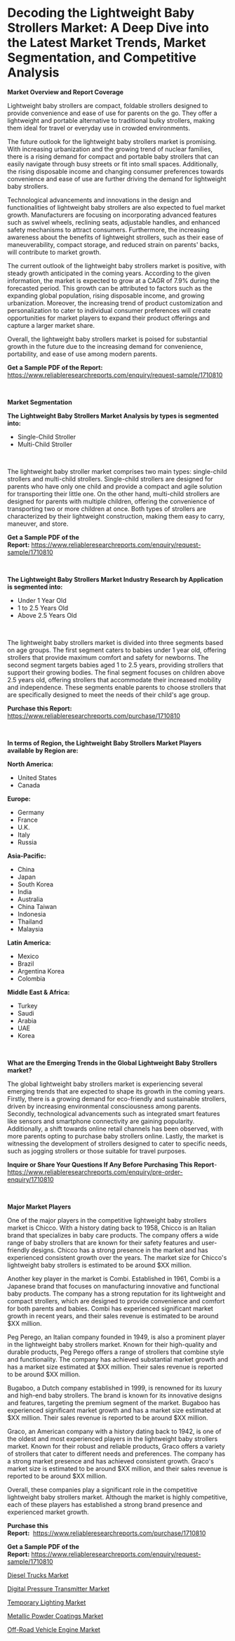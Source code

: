 <p><h1>Decoding the Lightweight Baby Strollers Market: A Deep Dive into the Latest Market Trends, Market Segmentation, and Competitive Analysis</h1></p><p><strong>Market Overview and Report Coverage</strong></p>
<p><p>Lightweight baby strollers are compact, foldable strollers designed to provide convenience and ease of use for parents on the go. They offer a lightweight and portable alternative to traditional bulky strollers, making them ideal for travel or everyday use in crowded environments.</p><p>The future outlook for the lightweight baby strollers market is promising. With increasing urbanization and the growing trend of nuclear families, there is a rising demand for compact and portable baby strollers that can easily navigate through busy streets or fit into small spaces. Additionally, the rising disposable income and changing consumer preferences towards convenience and ease of use are further driving the demand for lightweight baby strollers.</p><p>Technological advancements and innovations in the design and functionalities of lightweight baby strollers are also expected to fuel market growth. Manufacturers are focusing on incorporating advanced features such as swivel wheels, reclining seats, adjustable handles, and enhanced safety mechanisms to attract consumers. Furthermore, the increasing awareness about the benefits of lightweight strollers, such as their ease of maneuverability, compact storage, and reduced strain on parents' backs, will contribute to market growth.</p><p>The current outlook of the lightweight baby strollers market is positive, with steady growth anticipated in the coming years. According to the given information, the market is expected to grow at a CAGR of 7.9% during the forecasted period. This growth can be attributed to factors such as the expanding global population, rising disposable income, and growing urbanization. Moreover, the increasing trend of product customization and personalization to cater to individual consumer preferences will create opportunities for market players to expand their product offerings and capture a larger market share.</p><p>Overall, the lightweight baby strollers market is poised for substantial growth in the future due to the increasing demand for convenience, portability, and ease of use among modern parents.</p></p>
<p><strong>Get a Sample PDF of the Report:</strong> <a href="https://www.reliableresearchreports.com/enquiry/request-sample/1710810">https://www.reliableresearchreports.com/enquiry/request-sample/1710810</a></p>
<p>&nbsp;</p>
<p><strong>Market Segmentation</strong></p>
<p><strong>The Lightweight Baby Strollers Market Analysis by types is segmented into:</strong></p>
<p><ul><li>Single-Child Stroller</li><li>Multi-Child Stroller</li></ul></p>
<p>&nbsp;</p>
<p><p>The lightweight baby stroller market comprises two main types: single-child strollers and multi-child strollers. Single-child strollers are designed for parents who have only one child and provide a compact and agile solution for transporting their little one. On the other hand, multi-child strollers are designed for parents with multiple children, offering the convenience of transporting two or more children at once. Both types of strollers are characterized by their lightweight construction, making them easy to carry, maneuver, and store.</p></p>
<p><strong>Get a Sample PDF of the Report:</strong>&nbsp;<a href="https://www.reliableresearchreports.com/enquiry/request-sample/1710810">https://www.reliableresearchreports.com/enquiry/request-sample/1710810</a></p>
<p>&nbsp;</p>
<p><strong>The Lightweight Baby Strollers Market Industry Research by Application is segmented into:</strong></p>
<p><ul><li>Under 1 Year Old</li><li>1 to 2.5 Years Old</li><li>Above 2.5 Years Old</li></ul></p>
<p>&nbsp;</p>
<p><p>The lightweight baby strollers market is divided into three segments based on age groups. The first segment caters to babies under 1 year old, offering strollers that provide maximum comfort and safety for newborns. The second segment targets babies aged 1 to 2.5 years, providing strollers that support their growing bodies. The final segment focuses on children above 2.5 years old, offering strollers that accommodate their increased mobility and independence. These segments enable parents to choose strollers that are specifically designed to meet the needs of their child's age group.</p></p>
<p><strong>Purchase this Report:</strong>&nbsp; <a href="https://www.reliableresearchreports.com/purchase/1710810">https://www.reliableresearchreports.com/purchase/1710810</a></p>
<p>&nbsp;</p>
<p><strong>In terms of Region, the Lightweight Baby Strollers Market Players available by Region are:</strong></p>
<p>
    <p> <strong> North America: </strong>
        <ul>
            <li>United States</li>
            <li>Canada</li>
        </ul>
        </p> 
    <p> <strong> Europe: </strong>
        <ul>
            <li>Germany</li>
            <li>France</li>
            <li>U.K.</li>
            <li>Italy</li>
            <li>Russia</li>
        </ul>
        </p> 
    <p> <strong> Asia-Pacific: </strong>
        <ul>
            <li>China</li>
            <li>Japan</li>
            <li>South Korea</li>
            <li>India</li>
            <li>Australia</li>
            <li>China Taiwan</li>
            <li>Indonesia</li>
            <li>Thailand</li>
            <li>Malaysia</li>
        </ul>
        </p> 
    <p> <strong> Latin America: </strong>
        <ul>
            <li>Mexico</li>
            <li>Brazil</li>
            <li>Argentina Korea</li>
            <li>Colombia</li>
        </ul>
        </p> 
    <p> <strong> Middle East & Africa: </strong>
        <ul>
            <li>Turkey</li>
            <li>Saudi</li>
            <li>Arabia</li>
            <li>UAE</li>
            <li>Korea</li>
        </ul>
    </p>
    </p>
<p>&nbsp;</p>
<p><strong>What are the Emerging Trends in the Global Lightweight Baby Strollers market?</strong></p>
<p><p>The global lightweight baby strollers market is experiencing several emerging trends that are expected to shape its growth in the coming years. Firstly, there is a growing demand for eco-friendly and sustainable strollers, driven by increasing environmental consciousness among parents. Secondly, technological advancements such as integrated smart features like sensors and smartphone connectivity are gaining popularity. Additionally, a shift towards online retail channels has been observed, with more parents opting to purchase baby strollers online. Lastly, the market is witnessing the development of strollers designed to cater to specific needs, such as jogging strollers or those suitable for travel purposes.</p></p>
<p><strong>Inquire or Share Your Questions If Any Before Purchasing This Report</strong>- <a href="https://www.reliableresearchreports.com/enquiry/pre-order-enquiry/1710810">https://www.reliableresearchreports.com/enquiry/pre-order-enquiry/1710810</a></p>
<p>&nbsp;</p>
<p><strong>Major Market Players</strong></p>
<p><p>One of the major players in the competitive lightweight baby strollers market is Chicco. With a history dating back to 1958, Chicco is an Italian brand that specializes in baby care products. The company offers a wide range of baby strollers that are known for their safety features and user-friendly designs. Chicco has a strong presence in the market and has experienced consistent growth over the years. The market size for Chicco's lightweight baby strollers is estimated to be around $XX million.</p><p>Another key player in the market is Combi. Established in 1961, Combi is a Japanese brand that focuses on manufacturing innovative and functional baby products. The company has a strong reputation for its lightweight and compact strollers, which are designed to provide convenience and comfort for both parents and babies. Combi has experienced significant market growth in recent years, and their sales revenue is estimated to be around $XX million.</p><p>Peg Perego, an Italian company founded in 1949, is also a prominent player in the lightweight baby strollers market. Known for their high-quality and durable products, Peg Perego offers a range of strollers that combine style and functionality. The company has achieved substantial market growth and has a market size estimated at $XX million. Their sales revenue is reported to be around $XX million.</p><p>Bugaboo, a Dutch company established in 1999, is renowned for its luxury and high-end baby strollers. The brand is known for its innovative designs and features, targeting the premium segment of the market. Bugaboo has experienced significant market growth and has a market size estimated at $XX million. Their sales revenue is reported to be around $XX million.</p><p>Graco, an American company with a history dating back to 1942, is one of the oldest and most experienced players in the lightweight baby strollers market. Known for their robust and reliable products, Graco offers a variety of strollers that cater to different needs and preferences. The company has a strong market presence and has achieved consistent growth. Graco's market size is estimated to be around $XX million, and their sales revenue is reported to be around $XX million.</p><p>Overall, these companies play a significant role in the competitive lightweight baby strollers market. Although the market is highly competitive, each of these players has established a strong brand presence and experienced market growth.</p></p>
<p><strong>Purchase this Report:</strong>&nbsp;&nbsp;<a href="https://www.reliableresearchreports.com/purchase/1710810">https://www.reliableresearchreports.com/purchase/1710810</a></p>
<p></p>
<p><strong>Get a Sample PDF of the Report:</strong>&nbsp;<a href="https://www.reliableresearchreports.com/enquiry/request-sample/1710810">https://www.reliableresearchreports.com/enquiry/request-sample/1710810</a></p>
<p><p><a href="https://github.com/kholmovskayalyudmila/Market-Research-Report-List-1/blob/main/diesel-trucks-market.md">Diesel Trucks Market</a></p><p><a href="https://medium.com/@myrticecole/digital-pressure-transmitter-market-trends-forecast-and-competitive-analysis-to-2030-24249bb45bbc">Digital Pressure Transmitter Market</a></p><p><a href="https://medium.com/@dexterhayes2023/temporary-lighting-market-insight-market-trends-growth-forecasted-from-2023-to-2030-f4ec1729e6e5">Temporary Lighting Market</a></p><p><a href="https://www.linkedin.com/pulse/metallic-powder-coatings-market-research-report-unlocks-analysis-uarxe/">Metallic Powder Coatings Market</a></p><p><a href="https://github.com/zebdakicsin/Market-Research-Report-List-1/blob/main/off-road-vehicle-engine-market.md">Off-Road Vehicle Engine Market</a></p></p>